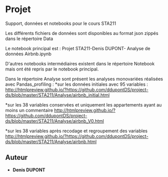 # Projet

Support, données et notebooks pour le cours STA211

Les différents fichiers de données sont disponibles au format json zippés dans le répertoire Data

Le notebook principal est : Projet STA211-Denis DUPONT- Analyse de données Airbnb.ipynb

D'autres notebooks intermédiaires existent dans le répertoire Notebook mais ont été repris par le notebook principal. 

Dans le répertoire Analyse sont présent les analyses monovariées réalisées avec Pandas_profiling :
*sur les données initiales avec 95 variables :
 http://htmlpreview.github.io/?https://github.com/ddupontDS/project-ds/blob/master/STA211/Analyse/airbnb_initial.html

*sur les 38 variables conservées et uniquement les appartements ayant au moins un commentaire
 http://htmlpreview.github.io/?https://github.com/ddupontDS/project-ds/blob/master/STA211/Analyse/airbnb_V0.html

*sur les 38 variables après recodage et regroupement des variables
 http://htmlpreview.github.io/?https://github.com/ddupontDS/project-ds/blob/master/STA211/Analyse/airbnb.html


## Auteur

* **Denis DUPONT**

